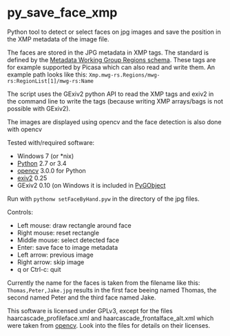 # py_save_face_xmp
Python tool to detect or select faces on jpg images and save the position in the XMP metadata of the image file.

The faces are stored in the JPG metadata in XMP tags. The standard is defined by the [Metadata Working Group Regions schema](http://exiv2.org/tags-xmp-mwg-rs.html). These tags are for example supported by Picasa which can also read and write them. An example path looks like this: `Xmp.mwg-rs.Regions/mwg-rs:RegionList[1]/mwg-rs:Name`

The script uses the GExiv2 python API to read the XMP tags and exiv2 in the command line to write the tags (because writing XMP arrays/bags is not possible with GExiv2).

The images are displayed using opencv and the face detection is also done with opencv


Tested with/required software:
 * Windows 7 (or *nix)
 * [Python](https://www.python.org/downloads/release/python-27/) 2.7 or 3.4
 * [opencv](https://github.com/Itseez/opencv) 3.0.0 for Python
 * [exiv2](http://www.exiv2.org/)  0.25
 * GExiv2 0.10 (on Windows it is included in [PyGObject](http://pygtk.org)


 
Run with `pythonw setFaceByHand.pyw` in the directory of the jpg files.

Controls:
 * Left mouse:      draw rectangle around face
 * Right mouse:     reset rectangle
 * Middle mouse:    select detected face
 * Enter:           save face to image metadata
 * Left arrow:      previous image
 * Right arrow:     skip image
 * q or Ctrl-c:     quit

Currently the name for the faces is taken from the filename like this: `Thomas,Peter,Jake.jpg` results in the first face beeing named Thomas, the second named Peter and the third face named Jake.



This software is licensed under GPLv3, except for the files haarcascade_profileface.xml and haarcascade_frontalface_alt.xml which were taken from [opencv](https://github.com/Itseez/opencv/tree/master/data/haarcascades). Look into the files for details on their licenses.
